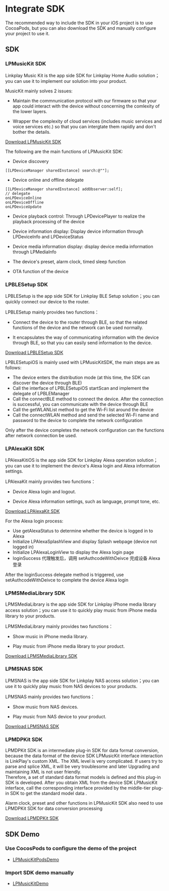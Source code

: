 # Integrate SDK

The recommended way to include the SDK in your iOS project is to use CocoaPods, but you can also download the SDK and manually configure your project to use it.

## SDK

### LPMusicKit SDK

Linkplay Music Kit is the app side SDK for Linkplay Home Audio solution；you can use it to implement our solution into your product.

MusicKit mainly solves 2 issues:

- Maintain the commnunication protocol with our firmware so that your app could interact with the device without concerning the comlexity of the lower layers.

- Wrapper the complexity of cloud services (includes music services and voice services etc.) so that you can intergtate them rapidly and don't bother the details.

[Download LPMusicKit SDK](https://github.com/linkplayapp/LPMusicKitiOS)

The following are the main functions of LPMusicKit SDK:

- Device discovery
```
[[LPDeviceManager sharedInstance] search:@""];
```
- Device online and offline delegate
```
[[LPDeviceManager sharedInstance] addObserver:self];
// delegate
onLPDeviceOnline
onLPDeviceOffline
onLPDeviceUpdate
```

- Device playback control:
    Through LPDevicePlayer to realize the playback processing of the device


- Device information display: Display device information through LPDeviceInfo and LPDeviceStatus


- Device media information display: display device media information through LPMediaInfo


- The device's preset, alarm clock, timed sleep function

- OTA function of the device

### LPBLESetup SDK

LPBLESetup is the app side SDK for Linkplay BLE Setup solution；you can quickly connect our device to the router.

LPBLESetup mainly provides two functions：

- Connect the device to the router through BLE, so that the related functions of the device and the network can be used normally.

- It encapsulates the way of communicating information with the device through BLE, so that you can easily send information to the device.

[Download LPBLESetup SDK](https://github.com/linkplayapp/LPBLESetupiOS)

LPBLESetupiOS is mainly used with LPMusicKitSDK, the main steps are as follows:
- The device enters the distribution mode (at this time, the SDK can discover the device through BLE)
- Call the interface of LPBLESetupiOS startScan and implement the delegate of LPBLEManager
- Call the connectBLE method to connect the device. After the connection is successful, you can communicate with the device through BLE
- Call the getWLANList method to get the Wi-Fi list around the device
- Call the connectWLAN method and send the selected Wi-Fi name and password to the device to complete the network configuration

Only after the device completes the network configuration can the functions after network connection be used.


### LPAlexaKit SDK

LPAlexaKitiOS is the app side SDK for Linkplay Alexa operation solution；you can use it to implement the device's Alexa login and Alexa information settings.

LPAlexaKit mainly provides two functions：

- Device Alexa login and logout.

- Device Alexa information settings, such as language, prompt tone, etc.

[Download LPAlexaKit SDK](https://github.com/linkplayapp/LPAlexaKitiOS)

For the Alexa login process:
- Use getAlexaStatus to determine whether the device is logged in to Alexa
- Initialize LPAlexaSplashView and display Splash webpage (device not logged in)
- Initialize LPAlexaLoginView to display the Alexa login page
- loginSuccess 代理触发后，调用 setAuthcodeWithDeivce 完成设备 Alexa 登录

After the loginSuccess delegate method is triggered, use setAuthcodeWithDeivce to complete the device Alexa login


### LPMSMediaLibrary SDK 

LPMSMediaLibrary is the app side SDK for Linkplay iPhone media library access solution；you can use it to quickly play music from iPhone media library to your products.

LPMSMediaLibrary mainly provides two functions：

- Show music in iPhone media library.

- Play music from iPhone media library to your product.

[Download LPMSMediaLibrary SDK](https://github.com/linkplayapp/LPMSMediaLibraryiOS)

### LPMSNAS SDK 

LPMSNAS is the app side SDK for Linkplay NAS access solution；you can use it to quickly play music from NAS devices to your products.

LPMSNAS mainly provides two functions：

- Show music from NAS devices.

- Play music from NAS device to your product.

[Download LPMSNAS SDK](https://github.com/linkplayapp/LPMSNASiOS)

### LPMDPKit SDK 

LPMDPKit SDK is an intermediate plug-in SDK for data format conversion, because the data format of the device SDK LPMusicKit interface interaction is LinkPlay's custom XML. The XML level is very complicated. If users try to parse and splice XML, it will be very troublesome and later Upgrading and maintaining XML is not user friendly. <br>
Therefore, a set of standard data format models is defined and this plug-in SDK is developed. After you obtain XML from the device SDK LPMusicKit interface, call the corresponding interface provided by the middle-tier plug-in SDK to get the standard model data .

Alarm clock, preset and other functions in LPMusicKit SDK also need to use LPMDPKit SDK for data conversion processing

[Download LPMDPKit SDK](https://github.com/linkplayapp/LPMDPKitiOS)


## SDK Demo 

### Use CocosPods to configure the demo of the project

- [LPMusicKitPodsDemo](https://github.com/linkplayapp/LPMusicKitPodsDemo)

### Import SDK demo manually

- [LPMusicKitDemo](https://github.com/linkplayapp/LPMusicKitDemo)
